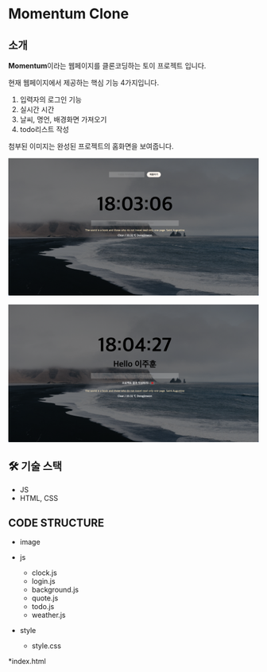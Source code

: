 # Momentum Clone

## 소개
**Momentum**이라는 웹페이지를 클론코딩하는 토이 프로젝트 입니다.

현재 웹페이지에서 제공하는 핵심 기능 4가지입니다.

1. 입력자의 로그인 기능
2. 실시간 시간
3. 날씨, 명언, 배경화면 가져오기
4. todo리스트 작성

첨부된 이미지는 완성된 프로젝트의 홈화면을 보여줍니다.

![start](image/start.png)

![End](image/End.png)

## 🛠 기술 스택
* JS
* HTML, CSS

## CODE STRUCTURE
* image
  
* js
  - clock.js
  - login.js
  - background.js
  - quote.js
  - todo.js
  - weather.js
 
* style
  - style.css

*index.html
